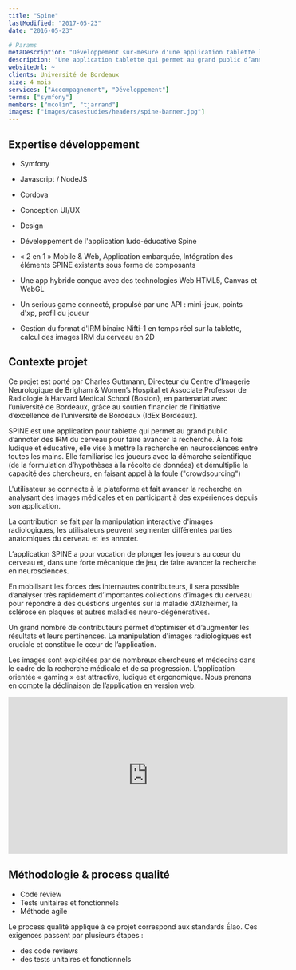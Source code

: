 ```yaml
---
title: "Spine"
lastModified: "2017-05-23"
date: "2016-05-23"

# Params
metaDescription: "Développement sur-mesure d'une application tablette ludo-éducative qui permet au grand public d'annoter des IRM du cerveau pour faire avancer la recherche. Technologie : 3D WebGL"
description: "Une application tablette qui permet au grand public d’annoter des IRM du cerveau pour faire avancer la recherche."
websiteUrl: ~
clients: Université de Bordeaux
size: 4 mois
services: ["Accompagnement", "Développement"]
terms: ["symfony"]
members: ["mcolin", "tjarrand"]
images: ["images/casestudies/headers/spine-banner.jpg"]
---
```


## Expertise développement

* Symfony
* Javascript / NodeJS
* Cordova

* Conception UI/UX
* Design
* Développement de l'application ludo-éducative Spine
* « 2 en 1 » Mobile & Web, Application embarquée, Intégration des éléments SPINE existants sous forme de composants
* Une app hybride conçue avec des technologies Web HTML5, Canvas et WebGL
* Un serious game connecté, propulsé par une API : mini-jeux, points d'xp, profil du joueur
* Gestion du format d'IRM binaire Nifti-1 en temps réel sur la tablette, calcul des images IRM du cerveau en 2D

## Contexte projet

Ce projet est porté par Charles Guttmann, Directeur du Centre d’Imagerie Neurologique de Brigham & Women’s Hospital et Associate Professor de Radiologie à Harvard Medical School (Boston), en partenariat avec l’université de Bordeaux, grâce au soutien financier de l’Initiative d’excellence de l’université de Bordeaux (IdEx Bordeaux).

SPINE est une application pour tablette qui permet au grand public d’annoter des IRM du cerveau pour faire avancer la recherche. À la fois ludique et éducative, elle vise à mettre la recherche en neurosciences entre toutes les mains. Elle familiarise les joueurs avec la démarche scientifique (de la formulation d’hypothèses à la récolte de données) et démultiplie la capacité des chercheurs, en faisant appel à la foule (\"crowdsourcing\")

L'utilisateur se connecte à la plateforme et fait avancer la recherche en analysant des images médicales et en participant à des expériences depuis son application.

La contribution se fait par la manipulation interactive d'images radiologiques, les utilisateurs peuvent segmenter différentes parties anatomiques du cerveau et les annoter.

L’application SPINE a pour vocation de plonger les joueurs au cœur du cerveau et, dans une forte mécanique de jeu, de faire avancer la recherche en neurosciences.

En mobilisant les forces des internautes contributeurs, il sera possible d’analyser très rapidement d’importantes collections d’images du cerveau pour répondre à des questions urgentes sur la maladie d’Alzheimer, la sclérose en plaques et autres maladies neuro-dégénératives.

Un grand nombre de contributeurs permet d’optimiser et d’augmenter les résultats et leurs pertinences. La manipulation d'images radiologiques est cruciale et constitue le cœur de l’application.

Les images sont exploitées par de nombreux chercheurs et médecins dans le cadre de la recherche médicale et de sa progression. L’application orientée « gaming » est attractive, ludique et ergonomique. Nous prenons en compte la déclinaison de l’application en version web.

<iframe width="560" height="315" src="https://www.youtube.com/embed/BQRSXNEVYvI" frameborder="0" allowfullscreen></iframe>

## Méthodologie & process qualité

* Code review
* Tests unitaires et fonctionnels
* Méthode agile

Le process qualité appliqué à ce projet correspond aux standards Élao. Ces exigences passent par plusieurs étapes  :

* des code reviews
* des tests unitaires et fonctionnels
